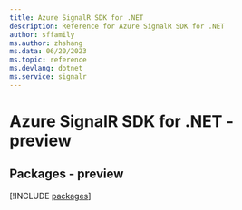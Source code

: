 ```yaml
---
title: Azure SignalR SDK for .NET
description: Reference for Azure SignalR SDK for .NET
author: sffamily
ms.author: zhshang
ms.data: 06/20/2023
ms.topic: reference
ms.devlang: dotnet
ms.service: signalr
---
```

# Azure SignalR SDK for .NET - preview
## Packages - preview
[!INCLUDE [packages](signalr-index.md)]